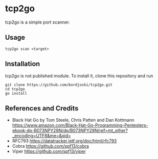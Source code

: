 # tcp2go
tcp2go is a simple port scanner.


## Usage
    tcp2go scan <target>    


## Installation
tcp2go is not published module. To install it, clone this repository and run

    git clone https://github.com/bordjoski/tcp2go.git
    cd tcp2go  
    go install    


## References and Credits
* Black Hat Go by Tom Steele, Chris Patten and Dan Kottmann https://www.amazon.com/Black-Hat-Go-Programming-Pentesters-ebook-dp-B073NPY29N/dp/B073NPY29N/ref=mt_other?_encoding=UTF8&me=&qid=
* RFC793 https://datatracker.ietf.org/doc/html/rfc793
* Cobra https://github.com/spf13/cobra
* Viper https://github.com/spf13/viper


